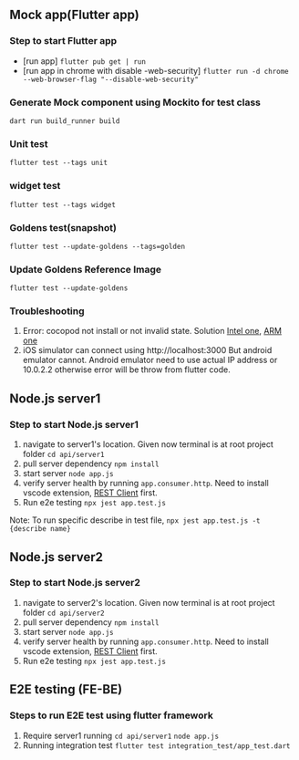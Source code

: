 ## Mock app(Flutter app)

### Step to start Flutter app
- [run app] `flutter pub get | run`
- [run app in chrome with disable -web-security] `flutter run -d chrome --web-browser-flag "--disable-web-security"`

### Generate Mock component using Mockito for test class 
`dart run build_runner build`

### Unit test
`flutter test --tags unit`

### widget test
`flutter test --tags widget`

### Goldens test(snapshot)
`flutter test --update-goldens --tags=golden` 

### Update Goldens Reference Image 
`flutter test --update-goldens`

### Troubleshooting
1. Error: cocopod not install or not invalid state. Solution [Intel one](https://stackoverflow.com/questions/62593939/cocoapods-not-installed-or-not-in-valid-state), [ARM one](https://stackoverflow.com/questions/64901180/how-to-run-cocoapods-on-apple-silicon-m1)
2. iOS simulator can connect using http://localhost:3000
But android emulator cannot. Android emulator need to use actual IP address or 10.0.2.2 otherwise error will be throw from flutter code.


## Node.js server1
### Step to start Node.js server1
1. navigate to server1's location. Given now terminal is at root project folder
`cd api/server1`
2. pull server dependency
`npm install`
3. start server
`node app.js`
4. verify server health by running `app.consumer.http`. Need to install vscode extension, [REST Client](https://marketplace.visualstudio.com/items?itemName=humao.rest-client) first.
5. Run e2e testing
`npx jest app.test.js`

Note: To run specific describe in test file, `npx jest app.test.js -t {describe name}`

## Node.js server2
### Step to start Node.js server2
1. navigate to server2's location. Given now terminal is at root project folder
`cd api/server2`
2. pull server dependency
`npm install`
3. start server
`node app.js`
4. verify server health by running `app.consumer.http`. Need to install vscode extension, [REST Client](https://marketplace.visualstudio.com/items?itemName=humao.rest-client) first.
5. Run e2e testing
`npx jest app.test.js`





## E2E testing (FE-BE)

### Steps to run E2E test using flutter framework
1. Require server1 running
`cd api/server1`
`node app.js`
2. Running integration test 
`flutter test integration_test/app_test.dart`

